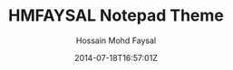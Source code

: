 ---
title: "HMFAYSAL Notepad Theme"
github: https://github.com/hmfaysal/Notepad
demo: http://www.hossainmohdfaysal.com/Notepad/
author: Hossain Mohd Faysal

ssg:
  - Jekyll
cms:
  - No Cms
date: 2014-07-18T16:57:01Z
github_branch: gh-pages
stale: true
---